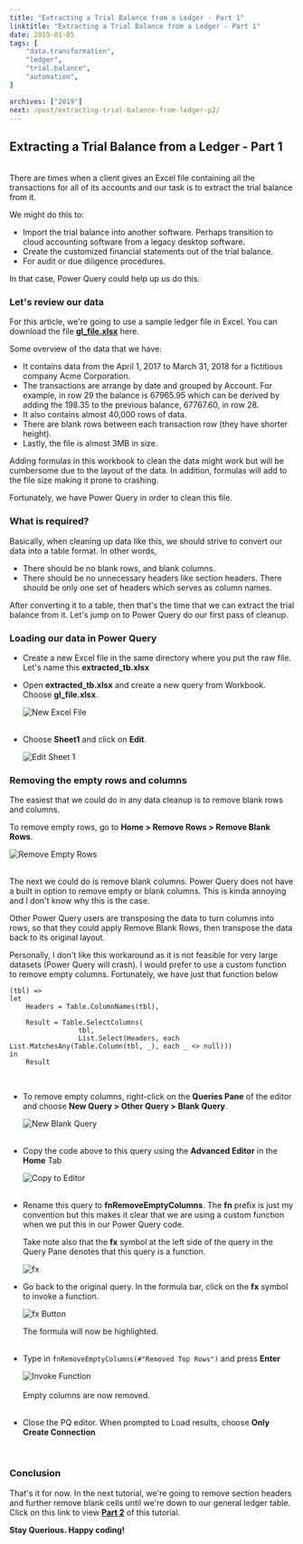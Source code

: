 ```yaml
---
title: "Extracting a Trial Balance from a Ledger - Part 1"
linktitle: "Extracting a Trial Balance from a Ledger - Part 1"
date: 2019-01-05
tags: [
    "data.transformation",
    "ledger",
    "trial.balance",
    "automation",
]

archives: ["2019"]
next: /post/extracting-trial-balance-from-ledger-p2/
---
```


## Extracting a Trial Balance from a Ledger - Part 1
<br>
There are times when a client gives an Excel file containing all the transactions for all of its accounts and our task is to extract the trial balance from it.

We might do this to:

* Import the trial balance into another software. Perhaps transition to cloud accounting software from a legacy desktop software.
* Create the customized financial statements out of the trial balance.
* For audit or due diligence procedures.

In that case, Power Query could help up us do this.

### Let's review our data
For this article, we're going to use a sample ledger file in Excel. You can download the file **[gl_file.xlsx](https://github.com/PowerQueryforAccountants/Extracting-Trial-Balance-from-a-Ledger)** here. 

Some overview of the data that we have:

* It contains data from the April 1, 2017 to March 31, 2018 for a fictitious company Acme Corporation. 
* The transactions are arrange by date and grouped by Account. For example, in row 29 the balance is 67965.95 which can be derived by adding the 198.35 to the previous balance, 67767.60, in row 28.
* It also contains almost 40,000 rows of data. 
* There are blank rows between each transaction row (they have shorter height).
* Lastly, the file is almost 3MB in size.

Adding formulas in this workbook to clean the data might work but will be cumbersome due to the layout of the data. In addition, formulas will add to the file size making it prone to crashing.

Fortunately, we have Power Query in order to clean this file.

### What is required?
Basically, when cleaning up data like this, we should strive to convert our data into a table format. In other words,

* There should be no blank rows, and blank columns.
* There should be no unnecessary headers like section headers. There should be only one set of headers which serves as column names.

After converting it to a table, then that's the time that we can extract the trial balance from it.
Let's jump on to Power Query do our first pass of cleanup.

### Loading our data in Power Query
* Create a new Excel file in the same directory where you put the raw file. Let's name this **extracted_tb.xlsx**
* Open **extracted_tb.xlsx** and create a new query from Workbook. Choose **gl_file.xlsx**.

    ![New Excel File](/img/extracting-trial-balance-from-ledger-p1/new_query.png)
    <br/>
    <br/>
* Choose **Sheet1** and click on **Edit**.
    
    ![Edit Sheet 1](/img/extracting-trial-balance-from-ledger-p1/edit_sheet1.png)
    <br/>

### Removing the empty rows and columns
The easiest that we could do in any data cleanup is to remove blank rows and columns.

To remove empty rows, go to **Home > Remove Rows > Remove Blank Rows**.

![Remove Empty Rows](/img/extracting-trial-balance-from-ledger-p1/remove_empty_rows.png)
<br/>
<br/>

The next we could do is remove blank columns. Power Query does not have a built in option to remove empty or blank columns. This is kinda annoying and I don't know why this is the case.

Other Power Query users are transposing the data to turn columns into rows, so that they could apply Remove Blank Rows, then transpose the data back to its original layout. 

Personally, I don't like this workaround as it is not feasible for very large datasets (Power Query will crash). I would prefer to use a custom function to remove empty columns. Fortunately, we have just that function below

```
(tbl) =>
let
    Headers = Table.ColumnNames(tbl),

    Result = Table.SelectColumns(
                 tbl,
                 List.Select(Headers, each List.MatchesAny(Table.Column(tbl, _), each _ <> null)))
in
    Result
```
<br>

* To remove empty columns, right-click on the **Queries Pane** of the editor and choose **New Query > Other Query > Blank Query**.
    
    ![New Blank Query](/img/extracting-trial-balance-from-ledger-p1/blank_query.png)
    <br/>
    <br/>

* Copy the code above to this query using the **Advanced Editor** in the **Home** Tab

    ![Copy to Editor](/img/extracting-trial-balance-from-ledger-p1/copy_editor.png)
    <br/>
    <br/>

* Rename this query to **fnRemoveEmptyColumns**. The **fn** prefix is just my convention but this makes it clear that we are using a custom function when we put this in our Power Query code.
    
    Take note also that the **fx** symbol at the left side of the query in the Query Pane denotes that this query is a function.
    
    ![fx](/img/extracting-trial-balance-from-ledger-p1/fx_symbol.png)

* Go back to the original query. In the formula bar, click on the **fx** symbol to invoke a function.

    ![fx Button](/img/extracting-trial-balance-from-ledger-p1/fx_button.png)

    The formula will now be highlighted. 
    <br/>
    <br/>

* Type in `fnRemoveEmptyColumns(#"Removed Top Rows")` and press **Enter**

    ![Invoke Function](/img/extracting-trial-balance-from-ledger-p1/invoke_function.PNG)
    <br/>
    <br/>
    Empty columns are now removed.
    <br/>
    <br/>

* Close the PQ editor. When prompted to Load results, choose **Only Create Connection**
<br/>

### Conclusion
That's it for now. In the next tutorial, we're going to remove section headers and further remove blank cells until we're down to our general ledger table. Click on this link to view **[Part 2](../extracting-trial-balance-from-ledger-p2/)** of this tutorial.

**Stay Querious. Happy coding!**
